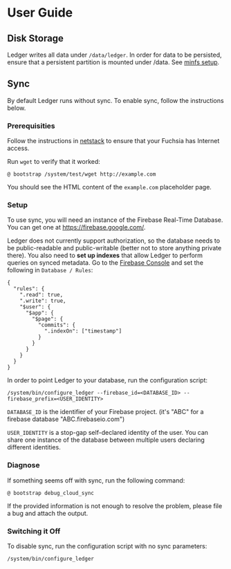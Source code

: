 # User Guide

## Disk Storage

Ledger writes all data under `/data/ledger`. In order for data to be persisted,
ensure that a persistent partition is mounted under /data. See [minfs
setup](https://fuchsia.googlesource.com/magenta/+/master/docs/minfs.md).

## Sync

By default Ledger runs without sync. To enable sync, follow the instructions
below.

### Prerequisities

Follow the instructions in
[netstack](https://fuchsia.googlesource.com/netstack/+/master/README.md) to
ensure that your Fuchsia has Internet access.

Run `wget` to verify that it worked:

```
@ bootstrap /system/test/wget http://example.com
```

You should see the HTML content of the `example.com` placeholder page.

### Setup

To use sync, you will need an instance of the Firebase Real-Time Database. You
can get one at https://firebase.google.com/.

Ledger does not currently support authorization, so the database needs to be
public-readable and public-writable (better not to store anything private
there). You also need to **set up indexes** that allow Ledger to perform queries
on synced metadata. Go to the [Firebase
Console](https://console.firebase.google.com/) and set the following in
`Database / Rules`:

```
{
  "rules": {
    ".read": true,
    ".write": true,
    "$user": {
      "$app": {
        "$page": {
          "commits": {
            ".indexOn": ["timestamp"]
          }
        }
      }
    }
  }
}
```

In order to point Ledger to your database, run the configuration script:

```
/system/bin/configure_ledger --firebase_id=<DATABASE_ID> --firebase_prefix=<USER_IDENTITY>
```

`DATABASE_ID` is the identifier of your Firebase project. (it's "ABC" for a
firebase database "ABC.firebaseio.com")

`USER_IDENTITY` is a stop-gap self-declared identity of the user. You can share
one instance of the database between multiple users declaring different
identities.

### Diagnose

If something seems off with sync, run the following command:

```
@ bootstrap debug_cloud_sync
```

If the provided information is not enough to resolve the problem, please file a
bug and attach the output.

### Switching it Off

To disable sync, run the configuration script with no sync parameters:

```
/system/bin/configure_ledger
```
